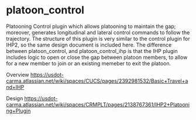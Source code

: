 # platoon_control

Platooning Control plugin which allows platooning to maintain the gap; moreover, generates longitudinal and lateral control commands to follow the trajectory. The structure of this plugin is very similar to the control plugin for IHP2, so the same design document is included here.
The difference between platoon_control, and platoon_control_ihp is that the IHP plugin includes logic to open or close the gap between platoon members, to allow for a new member to join or an existing memeber to exit the platoon. 

Overview
https://usdot-carma.atlassian.net/wiki/spaces/CUCS/pages/2392981532/Basic+Travel+and+IHP

Design
https://usdot-carma.atlassian.net/wiki/spaces/CRMPLT/pages/2138767361/IHP2+Platooning+Plugin
